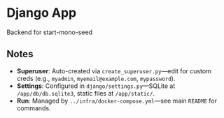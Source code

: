 # Django App
Backend for start-mono-seed

## Notes
- **Superuser**: Auto-created via `create_superuser.py`—edit for custom creds (e.g., `myadmin`, `myemail@example.com`, `mypassword`).
- **Settings**: Configured in `django/settings.py`—SQLite at `/app/db/db.sqlite3`, static files at `/app/static/`.
- **Run**: Managed by `../infra/docker-compose.yml`—see main `README` for commands.

